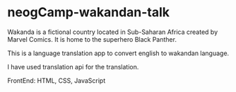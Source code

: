 # neogCamp-wakandan-talk

Wakanda is a fictional country located in Sub-Saharan Africa created by Marvel Comics. 
It is home to the superhero Black Panther.

This is a language translation app to convert english to wakandan language.

I have used translation api for the translation.

FrontEnd: HTML, CSS, JavaScript